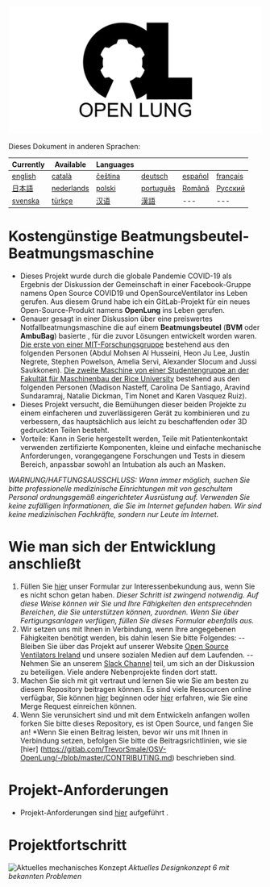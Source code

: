 ![Logo](images/OL_BANNER.png)

Dieses Dokument in anderen Sprachen:

| Currently | Available | Languages |   |   |   |
|---|---|---|---|---|---|
|[english](README.md) | [català](translations/README-ca.md) | [čeština](translations/README-cz.md)| [deutsch](translations/README-de.md) | [español](translations/README-es.md) | [français](translations/README-fr.md) |
| [日本語](translations/README-ja.md) | [nederlands](translations/README-nl.md) | [polski](translations/README-pl.md) | [português](translations/README-pt_BR.md) | [Română](translations/README-ro.md) | [Русский](translations/README-ru.md) |
| [svenska](translations/README-sv.md) | [türkçe](translations/README-tr.md) | [汉语](translations/README-zh-Hans.md) | [漢語](translations/README-zh-Hant.md) |---|---|

# Kostengünstige Beatmungsbeutel-Beatmungsmaschine

- Dieses Projekt wurde durch die globale Pandemie COVID-19 als Ergebnis der Diskussion der Gemeinschaft in einer Facebook-Gruppe namens Open Source COVID19 und OpenSourceVentilator ins Leben gerufen. Aus diesem Grund habe ich ein GitLab-Projekt für ein neues Open-Source-Produkt namens **OpenLung** ins Leben gerufen.
- Genauer gesagt in einer Diskussion über eine preiswertes Notfallbeatmungsmaschine die auf einem **Beatmungsbeutel** (**BVM** oder **AmbuBag**) basierte , für die zuvor Lösungen entwickelt worden waren. [Die erste von einer MIT-Forschungsgruppe](https://web.mit.edu/2.75/projects/DMD_2010_Al_Husseini.pdf) bestehend aus den folgenden Personen (Abdul Mohsen Al Husseini, Heon Ju Lee, Justin Negrete, Stephen Powelson, Amelia Servi, Alexander Slocum and Jussi Saukkonen). [Die zweite Maschine von einer Studentengruppe an der Fakultät für Maschinenbau der Rice University](http://oedk.rice.edu/Sys/PublicProfile/47585242/1063096) bestehend aus den folgenden Personen (Madison Nasteff, Carolina De Santiago, Aravind Sundaramraj, Natalie Dickman, Tim Nonet and Karen Vasquez Ruiz).
- Dieses Projekt versucht, die Bemühungen dieser beiden Projekte zu einem einfacheren und zuverlässigeren Gerät zu kombinieren und zu verbessern, das hauptsächlich aus leicht zu beschaffenden oder 3D gedruckten Teilen besteht.
- Vorteile: Kann in Serie hergestellt werden, Teile mit Patientenkontakt verwenden zertifizierte Komponenten, kleine und einfache mechanische Anforderungen, vorangegangene Forschungen und Tests in diesem Bereich, anpassbar sowohl an Intubation als auch an Masken.

*WARNUNG/HAFTUNGSAUSSCHLUSS: Wann immer möglich, suchen Sie bitte professionelle medizinische Einrichtungen mit von geschultem Personal ordnungsgemäß eingerichteter Ausrüstung auf. Verwenden Sie keine zufälligen Informationen, die Sie im Internet gefunden haben. Wir sind keine medizinischen Fachkräfte, sondern nur Leute im Internet.*

# Wie man sich der Entwicklung anschließt
1. Füllen Sie [hier](https://opensourceventilator.ie/register) unser Formular zur Interessenbekundung aus, wenn Sie es nicht schon getan haben.
*Dieser Schritt ist zwingend notwendig. Auf diese Weise können wir Sie und Ihre Fähigkeiten den entsprecehnden Bereichen, die Sie unterstützen können, zuordnen. Wenn Sie über Fertigungsanlagen verfügen, füllen Sie dieses Formular ebenfalls aus.*
2. Wir setzen uns mit Ihnen in Verbindung, wenn Ihre angegebenen Fähigkeiten benötigt werden, bis dahin lesen Sie bitte Folgendes:
-- Bleiben Sie über das Projekt auf unserer Website [Open Source Ventilators Ireland](https://opensourceventilator.ie/) und unsere sozialen Medien auf dem Laufenden.
-- Nehmen Sie an unserem [Slack Channel](https://join.slack.com/t/osventilator/shared_invite/zt-cst4dhk7-BFNMz_vyBPthjlBFYV1yWA) teil, um sich an der Diskussion zu beteiligen. Viele andere Nebenprojekte finden dort statt.
3. Machen Sie sich mit git vertraut und lernen Sie wie Sie am besten zu diesem Repository beitragen können. Es sind viele Ressourcen online verfügbar, Sie können [hier](https://www.youtube.com/watch?v=enMumwvLAug) beginnen oder [hier](https://docs.gitlab.com/ee/user/project/merge_requests/creating_merge_requests.html) erfahren, wie Sie eine Merge Request einreichen können.
4. Wenn Sie verunsichert sind und mit dem Entwickeln anfangen wollen forken Sie bitte dieses Repository, es ist Open Source, und fangen Sie an!
*Wenn Sie einen Beitrag leisten, bevor wir uns mit Ihnen in Verbindung setzen, befolgen Sie bitte die Beitragsrichtlinien, wie sie [hier] (https://gitlab.com/TrevorSmale/OSV-OpenLung/-/blob/master/CONTRIBUTING.md) beschrieben sind.

# Projekt-Anforderungen
- Projekt-Anforderungen sind [hier](requirements/design-requirements.md) aufgeführt .

# Projektfortschritt
![Aktuelles mechanisches Konzept](images/CONCEPT_6_MECH.png)
*Aktuelles Designkonzept 6 mit bekannten Problemen*
